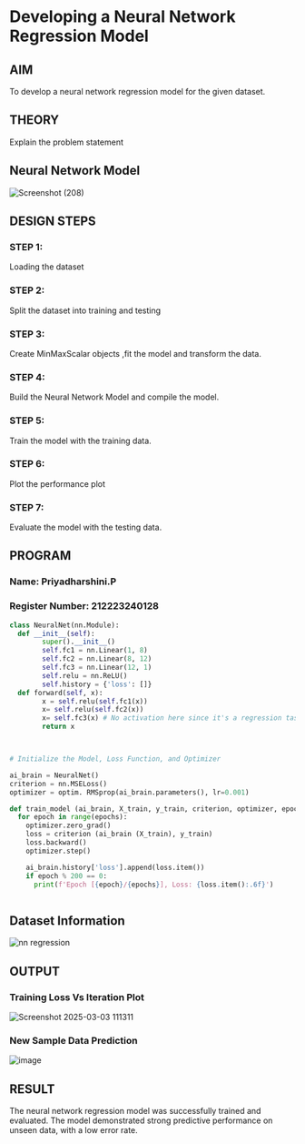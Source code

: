 # Developing a Neural Network Regression Model

## AIM

To develop a neural network regression model for the given dataset.

## THEORY

Explain the problem statement

## Neural Network Model

![Screenshot (208)](https://github.com/user-attachments/assets/96dbc93f-bb09-4889-b1d7-5c6407ec5cee)


## DESIGN STEPS

### STEP 1:

Loading the dataset

### STEP 2:

Split the dataset into training and testing

### STEP 3:

Create MinMaxScalar objects ,fit the model and transform the data.

### STEP 4:

Build the Neural Network Model and compile the model.

### STEP 5:

Train the model with the training data.

### STEP 6:

Plot the performance plot

### STEP 7:

Evaluate the model with the testing data.

## PROGRAM
### Name: Priyadharshini.P
### Register Number: 212223240128
```python
class NeuralNet(nn.Module):
  def __init__(self):
        super().__init__()
        self.fc1 = nn.Linear(1, 8)
        self.fc2 = nn.Linear(8, 12)
        self.fc3 = nn.Linear(12, 1)
        self.relu = nn.ReLU()
        self.history = {'loss': []}
  def forward(self, x):
        x = self.relu(self.fc1(x))
        x= self.relu(self.fc2(x))
        x= self.fc3(x) # No activation here since it's a regression task
        return x



# Initialize the Model, Loss Function, and Optimizer

ai_brain = NeuralNet()
criterion = nn.MSELoss()
optimizer = optim. RMSprop(ai_brain.parameters(), lr=0.001)

def train_model (ai_brain, X_train, y_train, criterion, optimizer, epochs=2000):
  for epoch in range(epochs):
    optimizer.zero_grad()
    loss = criterion (ai_brain (X_train), y_train)
    loss.backward()
    optimizer.step()

    ai_brain.history['loss'].append(loss.item())
    if epoch % 200 == 0:
      print(f'Epoch [{epoch}/{epochs}], Loss: {loss.item():.6f}')



```
## Dataset Information

![nn regression](https://github.com/user-attachments/assets/f247d2ad-2c6a-45bf-b9b2-71a508242502)


## OUTPUT

### Training Loss Vs Iteration Plot
![Screenshot 2025-03-03 111311](https://github.com/user-attachments/assets/26cbfff4-3798-4518-bca9-992cd190e15b)


### New Sample Data Prediction
![image](https://github.com/user-attachments/assets/9a89b68b-9166-4045-99bc-a1b79b88df75)


## RESULT

The neural network regression model was successfully trained and evaluated. The model demonstrated strong predictive performance on unseen data, with a low error rate.

